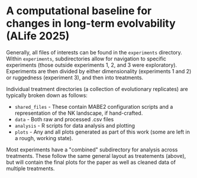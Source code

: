# A computational baseline for changes in long-term evolvability (ALife 2025)

Generally, all files of interests can be found in the `experiments` directory. 
Within `experiments`, subdirectories allow for navigation to specific experiments (those outside experiments 1, 2, and 3 were exploratory). 
Experiments are then divided by either dimensionality (experiments 1 and 2) or ruggedness (experiment 3), and then into treatments.  

Individual treatment directories (a collection of evolutionary replicates) are typically broken down as follows: 
- `shared_files` - These contain MABE2 configuration scripts and a representation of the NK landscape, if hand-crafted. 
- `data` - Both raw and processed .csv files 
- `analysis` - R scripts for data analysis and plotting
- `plots` - Any and all plots generated as part of this work (some are left in a rough, working state). 

Most experiments have a "combined" subdirectory for analysis across treatments. 
These follow the same general layout as treatements (above), but will contain the final plots for the paper as well as cleaned data of multiple treatments. 
